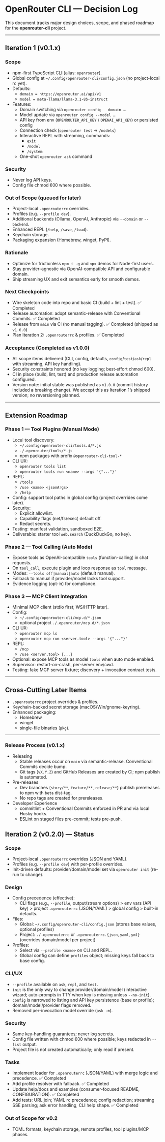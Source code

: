 # OpenRouter CLI — Decision Log

This document tracks major design choices, scope, and phased roadmap for the **openrouter-cli** project.

---

## Iteration 1 (v0.1.x)

### Scope
- npm-first TypeScript CLI (alias: `openrouter`).
- Global config at `~/.config/openrouter-cli/config.json` (no project-local rc yet).
- Defaults:
  - `domain = https://openrouter.ai/api/v1`
  - `model = meta-llama/llama-3.1-8b-instruct`
- Features:
  - Domain switching via `openrouter config --domain …`
  - Model update via `openrouter config --model …`
  - API key from env (`OPENROUTER_API_KEY` / `OPENAI_API_KEY`) or persisted config
  - Connection check (`openrouter test` → `/models`)
  - Interactive REPL with streaming, commands:
    - `exit`
    - `/model`
    - `/system`
  - One-shot `openrouter ask` command

### Security
- Never log API keys.
- Config file chmod 600 where possible.

### Out of Scope (queued for later)
- Project-local `.openrouterrc` overrides.
- Profiles (e.g. `--profile dev`).
- Additional backends (Ollama, OpenAI, Anthropic) via `--domain` or `--backend`.
- Enhanced REPL (`/help`, `/save`, `/load`).
- Keychain storage.
- Packaging expansion (Homebrew, winget, PyPI).

### Rationale
- Optimize for frictionless `npm i -g` and `npx` demos for Node-first users.
- Stay provider-agnostic via OpenAI-compatible API and configurable domain.
- Ship streaming UX and exit semantics early for smooth demos.

### Next Checkpoints
- Wire skeleton code into repo and basic CI (build + lint + test). ✅ Completed
- Release automation: adopt semantic-release with Conventional Commits. ✅ Completed
- Release from `main` via CI (no manual tagging). ✅ Completed (shipped as `v1.0.0`)
- Plan Iteration 2: `.openrouterrc` & profiles. ✅ Completed

### Acceptance (Completed as v1.0.0)
- All scope items delivered (CLI, config, defaults, `config`/`test`/`ask`/`repl` with streaming, API key handling).
- Security constraints honored (no key logging; best‑effort chmod 600).
- CI in place (build, lint, test) and production release automation configured.
- Version note: initial stable was published as `v1.0.0` (commit history included a breaking change). We accept this as Iteration 1’s shipped version; no reversioning planned.

---

## Extension Roadmap

### Phase 1 — Tool Plugins (Manual Mode)
- Local tool discovery:
  - `~/.config/openrouter-cli/tools.d/*.js`
  - `./.openrouter/tools/*.js`
  - npm packages with prefix `@openrouter-cli-tool-*`
- CLI UX:
  - `openrouter tools list`
  - `openrouter tools run <name> --args '{"..."}'`
- REPL:
  - `/tools`
  - `/use <name> <jsonArgs>`
  - `/help`
- Config: support tool paths in global config (project overrides come later).
- Security:
  - Explicit allowlist.
  - Capability flags (net/fs/exec) default off.
  - Redact secrets.
- Testing: manifest validation, sandboxed E2E.
- Deliverable: starter tool `web.search` (DuckDuckGo, no key).

### Phase 2 — Tool Calling (Auto Mode)
- Expose tools as OpenAI-compatible `tools` (function-calling) in chat requests.
- On `tool_call`, execute plugin and loop response as `tool` message.
- Modes: `--tools off|manual|auto` (default manual).
- Fallback to manual if provider/model lacks tool support.
- Evidence logging (opt-in) for compliance.

### Phase 3 — MCP Client Integration
- Minimal MCP client (stdio first; WS/HTTP later).
- Config:
  - `~/.config/openrouter-cli/mcp.d/*.json`
  - optional project `./.openrouter/mcp.d/*.json`
- CLI UX:
  - `openrouter mcp ls`
  - `openrouter mcp run <server.tool> --args '{"..."}'`
- REPL:
  - `/mcp`
  - `/use <server.tool> {...}`
- Optional: expose MCP tools as model `tools` when auto mode enabled.
- Supervisor: restart-on-crash, per-server env/cwd.
- Testing: fake MCP server fixture; discovery + invocation contract tests.

---

## Cross-Cutting Later Items
- `.openrouterrc` project overrides & profiles.
- Keychain-backed secret storage (macOS/Win/gnome-keyring).
- Enhanced packaging:
  - Homebrew
  - winget
  - single-file binaries (`pkg`).

---


### Release Process (v0.1.x)
- Releasing
  - Stable releases occur on `main` via semantic-release. Conventional Commits decide bump.
  - Git tags (`vX.Y.Z`) and GitHub Releases are created by CI; npm publish is automated.
- Pre-releases
  - Dev branches (`story/**`, `feature/**`, `release/**`) publish prereleases to npm with `beta` dist-tag.
  - No repo tags are created for prereleases.
- Developer Experience
  - commitlint + Conventional Commits enforced in PR and via local Husky hooks.
  - ESLint on staged files pre-commit; tests pre-push.


## Iteration 2 (v0.2.0) — Status

### Scope
- Project-local `.openrouterrc` overrides (JSON and YAML).
- Profiles (e.g. `--profile dev`) with per-profile overrides.
- Init-driven defaults: provider/domain/model set via `openrouter init` (re-run to change).

### Design
- Config precedence (effective):
  - CLI flags (e.g., `--profile`, output/stream options) > env vars (API key) > project `.openrouterrc` (JSON/YAML) > global config > built-in defaults.
- Files:
  - Global: `~/.config/openrouter-cli/config.json` (stores base values, optional profiles)
  - Project: `./.openrouterrc` or `.openrouterrc.{json,yaml,yml}` (overrides domain/model per project)
- Profiles:
  - Select via `--profile <name>` on CLI and REPL.
  - Global config can define `profiles` object; missing keys fall back to base config.

### CLI/UX
- `--profile` available on `ask`, `repl`, and `test`.
- `init` is the only way to change provider/domain/model (interactive wizard; auto-prompts in TTY when key is missing unless `--no-init`).
- `config` is narrowed to listing and API key persistence (base or profile); domain/model/provider flags removed.
- Removed per-invocation model override (`ask -m`).

### Security
- Same key-handling guarantees; never log secrets.
- Config file written with chmod 600 where possible; keys redacted in `--list` output.
- Project file is not created automatically; only read if present.

### Tasks
- Implement loader for `.openrouterrc` (JSON/YAML) with merge logic and precedence. ✅ Completed
- Add profile resolver with fallback. ✅ Completed
- Update help/docs and examples (consumer-focused README, CONFIGURATION). ✅ Completed
- Add tests: URL join; YAML rc precedence; config redaction; streaming SSE parsing; ask error handling; CLI help shape. ✅ Completed

### Out of Scope for v0.2
- TOML formats, keychain storage, remote profiles, tool plugins/MCP phases.
